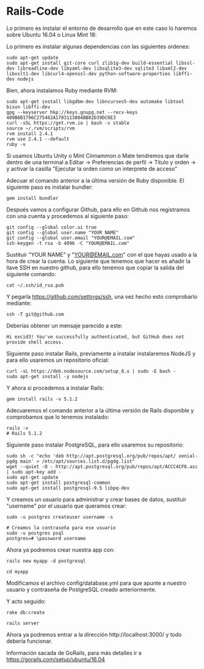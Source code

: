 # Rails-Code

Lo primero es instalar el entorno de desarrollo que en este caso lo haremos sobre Ubuntu 16.04 o Linux Mint 18:

Lo primero es instalar algunas dependencias con las siguientes ordenes:

```
sudo apt-get update
sudo apt-get install git-core curl zlib1g-dev build-essential libssl-dev libreadline-dev libyaml-dev libsqlite3-dev sqlite3 libxml2-dev libxslt1-dev libcurl4-openssl-dev python-software-properties libffi-dev nodejs
```
Bien, ahora instalamos Ruby mediante RVM:

```
sudo apt-get install libgdbm-dev libncurses5-dev automake libtool bison libffi-dev
gpg --keyserver hkp://keys.gnupg.net --recv-keys 409B6B1796C275462A1703113804BB82D39DC0E3
curl -sSL https://get.rvm.io | bash -s stable
source ~/.rvm/scripts/rvm
rvm install 2.4.1
rvm use 2.4.1 --default
ruby -v
```
Si usamos Ubuntu Unity o Mint Cinnammon o Mate tendremos que darle dentro de una terminal a Editar -> Preferencias de perfil -> Titulo y orden -> y activar la casilla "Ejecutar la orden como un interprete de acceso"
 
Adecuar el comando anterior a la última versión de Ruby disponible.
El siguiente paso es instalar bundler:

```
gem install bundler
```

Después vamos a configurar Github, para ello en Github nos registramos con una cuenta y procedemos al siguiente paso:

```
git config --global color.ui true
git config --global user.name "YOUR NAME"
git config --global user.email "YOUR@EMAIL.com"
ssh-keygen -t rsa -b 4096 -C "YOUR@EMAIL.com"
```

Sustituir "YOUR NAME" y "YOUR@EMAIL.com" con el que hayas usado a la hora de crear la cuenta.
Lo siguiente que tenemos que hacer es añadir la llave SSH en nuestro github, para ello tenemos que copiar la salida del siguiente comando:

```
cat ~/.ssh/id_rsa.pub
```

Y pegarla https://github.com/settings/ssh, una vez hecho esto comprobarlo mediante:

```
ssh -T git@github.com
```
Deberías obtener un mensaje parecido a este:

```
Hi excid3! You've successfully authenticated, but GitHub does not provide shell access.
```

Siguiente paso instalar Rails, previamente a instalar instalaremos NodeJS y para ello usaremos un repositorio oficial:

```
curl -sL https://deb.nodesource.com/setup_8.x | sudo -E bash -
sudo apt-get install -y nodejs
```
Y ahora si procedemos a instalar Rails:

```
gem install rails -v 5.1.2
```

Adecuaremos el comando anterior a la última versión de Rails disponible y comprobamos que lo tenemos instalado:

```
rails -v
# Rails 5.1.2
```

Siguiente paso instalar PostgreSQL, para ello usaremos su repositorio:

```
sudo sh -c "echo 'deb http://apt.postgresql.org/pub/repos/apt/ xenial-pgdg main' > /etc/apt/sources.list.d/pgdg.list"
wget --quiet -O - http://apt.postgresql.org/pub/repos/apt/ACCC4CF8.asc | sudo apt-key add -
sudo apt-get update
sudo apt-get install postgresql-common
sudo apt-get install postgresql-9.5 libpq-dev
```
Y creamos un usuario para administrar y crear bases de datos, sustituir "username" por el usuario que queramos crear:

```
sudo -u postgres createuser username -s

# Creamos la contraseña para ese usuario
sudo -u postgres psql
postgres=# \password username
```

Ahora ya podremos crear nuestra app con:

```
rails new myapp -d postgresql

cd myapp
```

Modificamos el archivo config/database.yml para que apunte a nuestro usuario y contraseña de PostgreSQL creado anteriormente.

Y acto seguido:

```
rake db:create

rails server
```

Ahora ya podremos entrar a la dirección http://localhost:3000/ y todo debería funcionar.

Información sacada de GoRails, para más detalles ir a https://gorails.com/setup/ubuntu/16.04





